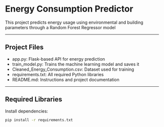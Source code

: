 # Energy Consumption Predictor

This project predicts energy usage using environmental and building parameters through a Random Forest Regressor  model

---

## Project Files

- app.py: Flask-based API for energy prediction
- train_model.py: Trains the machine learning model and saves it
- Cleaned_Energy_Consumption.csv: Dataset used for training
- requirements.txt: All required Python libraries
- README.md: Instructions and project documentation

---

## Required Libraries

Install dependencies:

```bash
pip install -r requirements.txt
